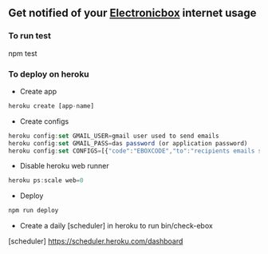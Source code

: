 ## Get notified of your [Electronicbox] internet usage

[Electronicbox]:http://www.electronicbox.net/

### To run test
npm test

### To deploy on heroku
- Create app
```javascript
heroku create [app-name]
```
- Create configs
```javascript
heroku config:set GMAIL_USER=gmail user used to send emails
heroku config:set GMAIL_PASS=das password (or application password)
heroku config:set CONFIGS=[{"code":"EBOXCODE","to":"recipients emails separated by comas"}, ...]
```
- Disable heroku web runner
```javascript
heroku ps:scale web=0
```
- Deploy
```javascript
npm run deploy
```
- Create a daily [scheduler] in heroku to run bin/check-ebox

[scheduler] https://scheduler.heroku.com/dashboard
